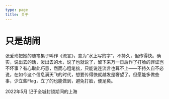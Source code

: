 ```yaml
---
type: page
title: 关于
---
```


# 只是胡闹

张爱玲把她的随笔集子叫作《流言》，意为“水上写的字”，不持久，但传得快。确实，说出去的话，泼出去的水，说了也就说了，留下来万一日后作了打脸的罪证岂不坏事？有心取此巧意，然而心粗笔拙，只能说连流言也算不上——不持久自不必说，在如今这个信息满天飞的时代，想要传得快就越发是奢望了。但愿能多做些事，少立些Flag，立了的也能做到，避免打脸，便足矣。

2022年5月 记于全城封锁期间的上海
